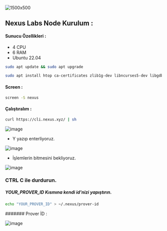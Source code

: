 
![1500x500](https://github.com/user-attachments/assets/7cf9996a-5dcb-49e3-8f2e-07d2940fd580)

## Nexus Labs Node Kurulum : 

#### Sunucu Özellikleri : 

- 4 CPU 
- 6 RAM
- Ubuntu 22.04

```bash
sudo apt update && sudo apt upgrade
```
```bash
sudo apt install htop ca-certificates zlib1g-dev libncurses5-dev libgdbm-dev protobuf-compiler libnss3-dev tmux iptables curl nvme-cli git wget make jq libleveldb-dev build-essential pkg-config ncdu tar clang bsdmainutils lsb-release libssl-dev libreadline-dev libffi-dev jq gcc screen unzip lz4 -y
```

#### Screen : 

```bash
screen -S nexus
```

#### Çalıştıralım  : 

```bash
curl https://cli.nexus.xyz/ | sh
```

![image](https://github.com/user-attachments/assets/d5da2401-e8b0-4810-8679-5af43878a986)


- Y yazıp enterliyoruz.

![image](https://github.com/user-attachments/assets/83bd5487-0db1-45d9-9540-9ca91f1d484e)

- İşlemlerin bitmesini bekliyoruz.

![image](https://github.com/user-attachments/assets/db365227-94d4-41a9-8274-72c9cd70a456)


### CTRL C ile durdurun.

##### YOUR_PROVER_ID Kısmına kendi id'nizi yapıştırın.

```bash
echo "YOUR_PROVER_ID" > ~/.nexus/prover-id
```

####### Prover İD : 

![image](https://github.com/user-attachments/assets/937c9f53-bb8e-442b-bd24-5df747173e39)
